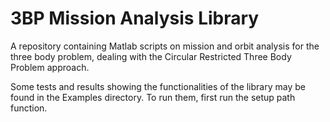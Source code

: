# 3BP Mission Analysis Library
A repository containing Matlab scripts on mission and orbit analysis for the three body problem, dealing with the Circular Restricted Three Body Problem approach.

Some tests and results showing the functionalities of the library may be found in the Examples directory. To run them, first run the setup path function.
